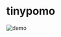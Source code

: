 # tinypomo
![demo](https://cloud.githubusercontent.com/assets/10571798/7337551/ab94008c-ec60-11e4-814e-3c803c116b7b.png)
